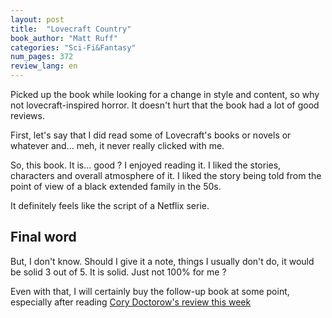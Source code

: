 ```yaml
---
layout: post
title:  "Lovecraft Country"
book_author: "Matt Ruff"
categories: "Sci-Fi&Fantasy"
num_pages: 372
review_lang: en
---
```


Picked up the book while looking for a change in style and content, so why not lovecraft-inspired horror. It doesn't hurt that the book had a lot of good reviews.

First, let's say that I did read some of Lovecraft's books or novels or whatever and... meh, it never really clicked with me.

So, this book. It is... good ? I enjoyed reading it. I liked the stories, characters and overall atmosphere of it. I liked the story being told from the point of view of a black extended family in the 50s. 

It definitely feels like the script of a Netflix serie.

## Final word

But, I don't know. Should I give it a note, things I usually don't do, it would be solid 3 out of 5. It is solid. Just not 100% for me ?

Even with that, I will certainly buy the follow-up book at some point, especially after reading [Cory Doctorow's review this week](https://pluralistic.net/2023/02/21/the-horror-of-white-magic/#anti-lovecraftian)

